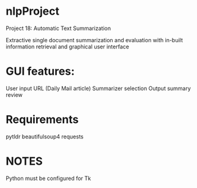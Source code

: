 # nlpProject
Project 18: Automatic Text Summarization

Extractive single document summarization and evaluation with in-built information retrieval and graphical user interface

# GUI features:
User input URL (Daily Mail article)
Summarizer selection
Output summary review



# Requirements
pytldr
beautifulsoup4
requests


# NOTES
Python must be configured for Tk


